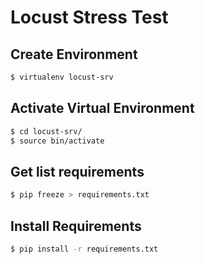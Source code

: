 # Locust Stress Test

## Create Environment

```bash
$ virtualenv locust-srv
```

## Activate Virtual Environment

```bash
$ cd locust-srv/
$ source bin/activate
```

## Get list requirements

```bash
$ pip freeze > requirements.txt
```

## Install Requirements

```bash
$ pip install -r requirements.txt
```